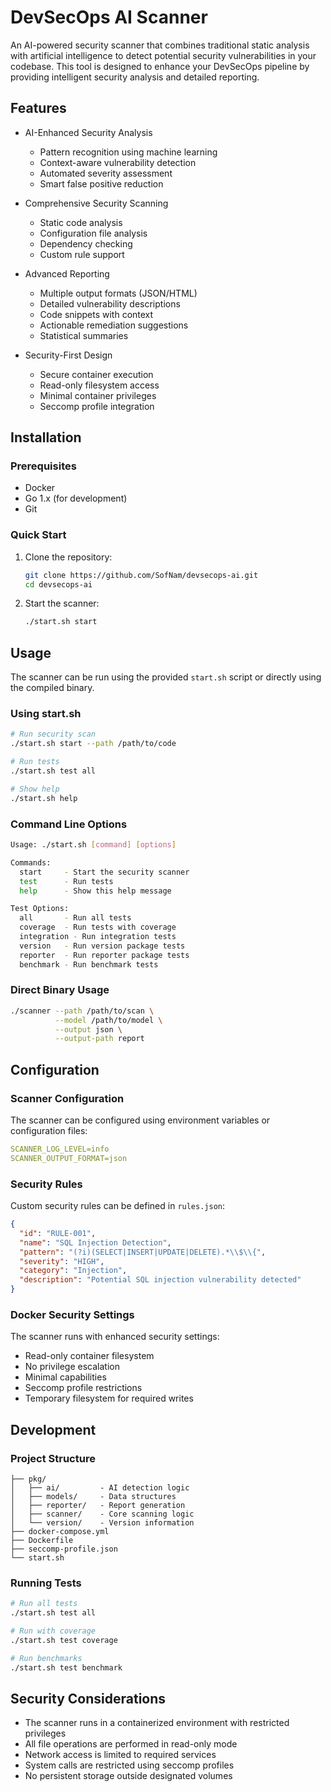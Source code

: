 # DevSecOps AI Scanner

An AI-powered security scanner that combines traditional static analysis with artificial intelligence to detect potential security vulnerabilities in your codebase. This tool is designed to enhance your DevSecOps pipeline by providing intelligent security analysis and detailed reporting.

## Features

- AI-Enhanced Security Analysis
  - Pattern recognition using machine learning
  - Context-aware vulnerability detection
  - Automated severity assessment
  - Smart false positive reduction

- Comprehensive Security Scanning
  - Static code analysis
  - Configuration file analysis
  - Dependency checking
  - Custom rule support

- Advanced Reporting
  - Multiple output formats (JSON/HTML)
  - Detailed vulnerability descriptions
  - Code snippets with context
  - Actionable remediation suggestions
  - Statistical summaries

- Security-First Design
  - Secure container execution
  - Read-only filesystem access
  - Minimal container privileges
  - Seccomp profile integration

## Installation

### Prerequisites

- Docker
- Go 1.x (for development)
- Git

### Quick Start

1. Clone the repository:
   ```bash
   git clone https://github.com/SofNam/devsecops-ai.git
   cd devsecops-ai
   ```

2. Start the scanner:
   ```bash
   ./start.sh start
   ```

## Usage

The scanner can be run using the provided `start.sh` script or directly using the compiled binary.

### Using start.sh

```bash
# Run security scan
./start.sh start --path /path/to/code

# Run tests
./start.sh test all

# Show help
./start.sh help
```

### Command Line Options

```bash
Usage: ./start.sh [command] [options]

Commands:
  start     - Start the security scanner
  test      - Run tests
  help      - Show this help message

Test Options:
  all       - Run all tests
  coverage  - Run tests with coverage
  integration - Run integration tests
  version   - Run version package tests
  reporter  - Run reporter package tests
  benchmark - Run benchmark tests
```

### Direct Binary Usage

```bash
./scanner --path /path/to/scan \
          --model /path/to/model \
          --output json \
          --output-path report
```

## Configuration

### Scanner Configuration

The scanner can be configured using environment variables or configuration files:

```yaml
SCANNER_LOG_LEVEL=info
SCANNER_OUTPUT_FORMAT=json
```

### Security Rules

Custom security rules can be defined in `rules.json`:

```json
{
  "id": "RULE-001",
  "name": "SQL Injection Detection",
  "pattern": "(?i)(SELECT|INSERT|UPDATE|DELETE).*\\$\\{",
  "severity": "HIGH",
  "category": "Injection",
  "description": "Potential SQL injection vulnerability detected"
}
```

### Docker Security Settings

The scanner runs with enhanced security settings:
- Read-only container filesystem
- No privilege escalation
- Minimal capabilities
- Seccomp profile restrictions
- Temporary filesystem for required writes

## Development

### Project Structure

```
├── pkg/
│   ├── ai/         - AI detection logic
│   ├── models/     - Data structures
│   ├── reporter/   - Report generation
│   ├── scanner/    - Core scanning logic
│   └── version/    - Version information
├── docker-compose.yml
├── Dockerfile
├── seccomp-profile.json
└── start.sh
```

### Running Tests

```bash
# Run all tests
./start.sh test all

# Run with coverage
./start.sh test coverage

# Run benchmarks
./start.sh test benchmark
```

## Security Considerations

- The scanner runs in a containerized environment with restricted privileges
- All file operations are performed in read-only mode
- Network access is limited to required services
- System calls are restricted using seccomp profiles
- No persistent storage outside designated volumes

